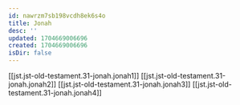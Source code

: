 ```yaml
---
id: nawrzm7sb198vcdh8ek6s4o
title: Jonah
desc: ''
updated: 1704669006696
created: 1704669006696
isDir: false
---
```

[[jst.jst-old-testament.31-jonah.jonah1]]
[[jst.jst-old-testament.31-jonah.jonah2]]
[[jst.jst-old-testament.31-jonah.jonah3]]
[[jst.jst-old-testament.31-jonah.jonah4]]
